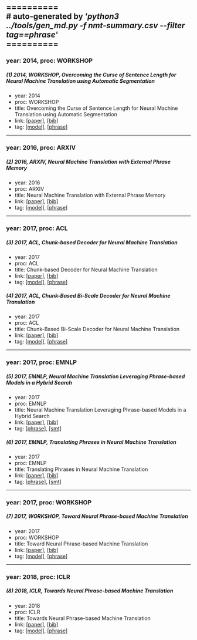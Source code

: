 ==========<br>
\# auto-generated by *'python3 ../tools/gen_md.py -f nmt-summary.csv --filter tag==phrase'*<br>==========
-----
### year: 2014, proc: WORKSHOP

##### (1) 2014, WORKSHOP, Overcoming the Curse of Sentence Length for Neural Machine Translation using Automatic Segmentation

* year: 2014
* proc: WORKSHOP
* title: Overcoming the Curse of Sentence Length for Neural Machine Translation using Automatic Segmentation
* link: [[paper]](http://aclweb.org/anthology/W14-4009), [[bib]](http://aclweb.org/anthology/W14-4009.bib)
* tag: [[model]](model.md), [[phrase]](phrase.md)


-----
### year: 2016, proc: ARXIV

##### (2) 2016, ARXIV, Neural Machine Translation with External Phrase Memory

* year: 2016
* proc: ARXIV
* title: Neural Machine Translation with External Phrase Memory
* link: [[paper]](https://arxiv.org/abs/1606.01792), [[bib]](https://arxiv.org/abs/1606.01792.bib)
* tag: [[model]](model.md), [[phrase]](phrase.md)


-----
### year: 2017, proc: ACL

##### (3) 2017, ACL, Chunk-based Decoder for Neural Machine Translation

* year: 2017
* proc: ACL
* title: Chunk-based Decoder for Neural Machine Translation
* link: [[paper]](http://aclweb.org/anthology/P17-1174), [[bib]](http://aclweb.org/anthology/P17-1174.bib)
* tag: [[model]](model.md), [[phrase]](phrase.md)


##### (4) 2017, ACL, Chunk-Based Bi-Scale Decoder for Neural Machine Translation

* year: 2017
* proc: ACL
* title: Chunk-Based Bi-Scale Decoder for Neural Machine Translation
* link: [[paper]](http://aclweb.org/anthology/P17-2092), [[bib]](http://aclweb.org/anthology/P17-2092.bib)
* tag: [[model]](model.md), [[phrase]](phrase.md)


-----
### year: 2017, proc: EMNLP

##### (5) 2017, EMNLP, Neural Machine Translation Leveraging Phrase-based Models in a Hybrid Search

* year: 2017
* proc: EMNLP
* title: Neural Machine Translation Leveraging Phrase-based Models in a Hybrid Search
* link: [[paper]](http://aclweb.org/anthology/D17-1149), [[bib]](http://aclweb.org/anthology/D17-1149.bib)
* tag: [[phrase]](phrase.md), [[smt]](smt.md)


##### (6) 2017, EMNLP, Translating Phrases in Neural Machine Translation

* year: 2017
* proc: EMNLP
* title: Translating Phrases in Neural Machine Translation
* link: [[paper]](http://aclweb.org/anthology/D17-1150), [[bib]](http://aclweb.org/anthology/D17-1150.bib)
* tag: [[phrase]](phrase.md), [[smt]](smt.md)


-----
### year: 2017, proc: WORKSHOP

##### (7) 2017, WORKSHOP, Toward Neural Phrase-based Machine Translation

* year: 2017
* proc: WORKSHOP
* title: Toward Neural Phrase-based Machine Translation
* link: [[paper]](https://deepstruct.github.io/ICML17/1stDeepStructWS_paper_7.pdf), [[bib]](https://deepstruct.github.io/ICML17/1stDeepStructWS_paper_7.pdf.bib)
* tag: [[model]](model.md), [[phrase]](phrase.md)


-----
### year: 2018, proc: ICLR

##### (8) 2018, ICLR, Towards Neural Phrase-based Machine Translation

* year: 2018
* proc: ICLR
* title: Towards Neural Phrase-based Machine Translation
* link: [[paper]](https://openreview.net/forum?id=HktJec1RZ), [[bib]](https://openreview.net/forum?id=HktJec1RZ.bib)
* tag: [[model]](model.md), [[phrase]](phrase.md)



